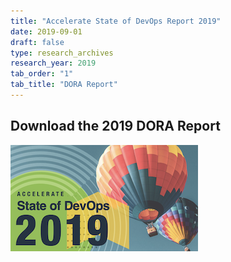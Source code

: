 ```yaml
---
title: "Accelerate State of DevOps Report 2019"
date: 2019-09-01
draft: false
type: research_archives
research_year: 2019
tab_order: "1"
tab_title: "DORA Report"
---
```


## Download the 2019 DORA Report
[![Accelerate State of DevOps Report 2019](2019-dora-accelerate-state-of-devops-report.png)](2019-dora-accelerate-state-of-devops-report.pdf)